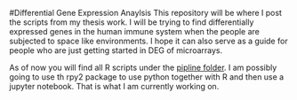 #Differential Gene Expression Anaylsis 
This repository will be where I post the scripts from my thesis work. I will be trying to find differentially
expressed genes in the human immune system when the people are subjected to space like environments. I hope it
can also serve as a guide for people who are just getting started in DEG of microarrays.

As of now you will find all R scripts under the [pipline folder](/pipline). I am possibly going to use th rpy2 package to use python together with R and then use a jupyter notebook. That is what I am currently working on.
